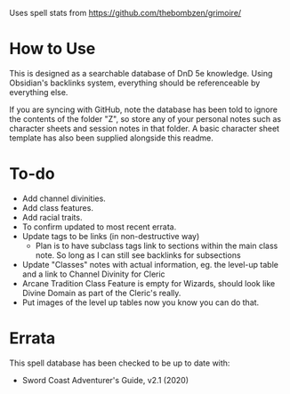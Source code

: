 Uses spell stats from https://github.com/thebombzen/grimoire/

# How to Use
This is designed as a searchable database of DnD 5e knowledge. Using Obsidian's backlinks system, everything should be referenceable by everything else.

If you are syncing with GitHub, note the database has been told to ignore the contents of the folder "Z", so store any of your personal notes such as character sheets and session notes in that folder. A basic character sheet template has also been supplied alongside this readme.

# To-do
- Add channel divinities.
- Add class features.
- Add racial traits.
- To confirm updated to most recent errata.
- Update tags to be links (in non-destructive way) 
	- Plan is to have subclass tags link to sections within the main class note. So long as I can still see backlinks for subsections
- Update "Classes" notes with actual information, eg. the level-up table and a link to Channel Divinity for Cleric
- Arcane Tradition Class Feature is empty for Wizards, should look like Divine Domain as part of the Cleric's really.
- Put images of the level up tables now you know you can do that.

# Errata
This spell database has been checked to be up to date with:

- Sword Coast Adventurer's Guide, v2.1 (2020)